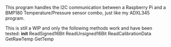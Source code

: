 This program handles the I2C communication between a Raspberry Pi and a BMP180 Temperature/Pressure sensor
combo, just like my ADXL345 program.

This is still a WIP and only the following methods work and have been tested:
__init__
ReadSigned16Bit
ReadUnsigned16Bit
ReadCalibrationData
GetRawTemp
GetTemp